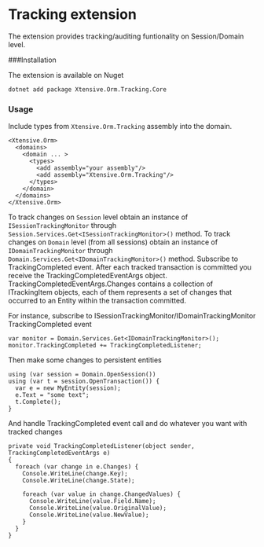 ﻿# Tracking extension

The extension provides tracking/auditing funtionality on Session/Domain level.

###Installation

The extension is available on Nuget

    dotnet add package Xtensive.Orm.Tracking.Core

### Usage

Include types from `Xtensive.Orm.Tracking` assembly into the domain.

    <Xtensive.Orm>
      <domains>
        <domain ... >
          <types>
            <add assembly="your assembly"/>
            <add assembly="Xtensive.Orm.Tracking"/>
          </types>
        </domain>
      </domains>
    </Xtensive.Orm>

To track changes on `Session` level obtain an instance of `ISessionTrackingMonitor` through `Session.Services.Get<ISessionTrackingMonitor>()` method. To track changes on `Domain` level (from all sessions) obtain an instance of `IDomainTrackingMonitor` through `Domain.Services.Get<IDomainTrackingMonitor>()` method. Subscribe to TrackingCompleted event. After each tracked transaction is committed you receive the TrackingCompletedEventArgs object. TrackingCompletedEventArgs.Changes contains a collection of ITrackingItem objects, each of them represents a set of changes that occurred to an Entity within the transaction committed.

For instance, subscribe to ISessionTrackingMonitor/IDomainTrackingMonitor TrackingCompleted event

    var monitor = Domain.Services.Get<IDomainTrackingMonitor>();
    monitor.TrackingCompleted += TrackingCompletedListener;

Then make some changes to persistent entities

    using (var session = Domain.OpenSession())
    using (var t = session.OpenTransaction()) {
      var e = new MyEntity(session);
      e.Text = "some text";
      t.Complete();
    }

And handle TrackingCompleted event call and do whatever you want with tracked changes

    private void TrackingCompletedListener(object sender, TrackingCompletedEventArgs e)
    {
      foreach (var change in e.Changes) {
        Console.WriteLine(change.Key);
        Console.WriteLine(change.State);

        foreach (var value in change.ChangedValues) {
          Console.WriteLine(value.Field.Name);
          Console.WriteLine(value.OriginalValue);
          Console.WriteLine(value.NewValue);
        }
      }
    }